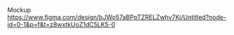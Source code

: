 Mockup https://www.figma.com/design/bJWo57aBPpTZRELZwhv7Kj/Untitled?node-id=0-1&p=f&t=z8wxtkUoZ1dC5LK5-0
